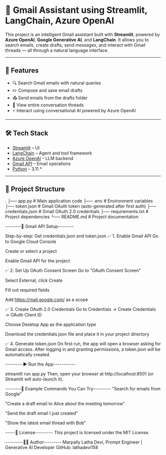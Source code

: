 # 📧 Gmail Assistant using Streamlit, LangChain, Azure OpenAI 

This project is an intelligent Gmail assistant built with **Streamlit**, powered by **Azure OpenAI**, **Google Generative AI**, and **LangChain**. It allows you to search emails, create drafts, send messages, and interact with Gmail threads — all through a natural language interface.

---

## 🚀 Features

- 🔍 Search Gmail emails with natural queries
- ✏️ Compose and save email drafts
- 📤 Send emails from the drafts folder
- 🧵 View entire conversation threads
- ⚡ Interact using conversational AI powered by Azure OpenAI

---

## 🛠 Tech Stack

- [Streamlit](https://streamlit.io/) – UI
- [LangChain](https://www.langchain.com/) – Agent and tool framework
- [Azure OpenAI](https://learn.microsoft.com/en-us/azure/cognitive-services/openai/) – LLM backend
- [Gmail API](https://developers.google.com/gmail/api) – Email operations
- [Python](https://www.python.org/downloads/release/python-3119/) – 3.11.*

---

## 📁 Project Structure

.
├── app.py # Main application code
├── .env # Environment variables 
├── token.json # Gmail OAuth token (auto-generated after first auth)
├── credentials.json # Gmail OAuth 2.0 credentials
├── requirements.txt # Project dependencies
└── README.md # Project documentation




--------🔑 Gmail API Setup--------

Step-by-step: Get credentials.json and token.json
✅ 1. Enable Gmail API
Go to Google Cloud Console

Create or select a project

Enable Gmail API for the project

✅ 2. Set Up OAuth Consent Screen
Go to "OAuth Consent Screen"

Select External, click Create

Fill out required fields

Add https://mail.google.com/ as a scope

✅ 3. Create OAuth 2.0 Credentials
Go to Credentials → Create Credentials → OAuth Client ID

Choose Desktop App as the application type

Download the credentials.json file and place it in your project directory

✅ 4. Generate token.json
On first run, the app will open a browser asking for Gmail access. After logging in and granting permissions, a token.json will be automatically created.

---------▶️ Run the App-----------

streamlit run app.py
Then, open your browser at http://localhost:8501 (or Streamlit will auto-launch it).

--------📝 Example Commands You Can Try---------
"Search for emails from Google"

"Create a draft email to Alice about the meeting tomorrow"

"Send the draft email I just created"

"Show the latest email thread with Bob"


-----📄 License---------
This project is licensed under the MIT License.

---------🙋‍♀️ Author---------
Marpally Latha Devi,
Prompt Engineer | Generative AI Developer
GitHub: lathadevi158








